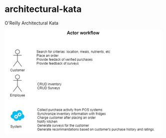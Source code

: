 # architectural-kata
O'Reilly Architectural Kata

![Actor Workflow](actor-workflow.jpg "Actor Workflow")
